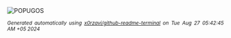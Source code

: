 <div align="justify">
<picture>
    <source media="(prefers-color-scheme: dark)" srcset="https://i.ibb.co/BVPgdWJ/output-gif.gif">
    <source media="(prefers-color-scheme: light)" srcset="https://i.ibb.co/BVPgdWJ/output-gif.gif">
    <img alt="POPUGOS" src="https://i.ibb.co/BVPgdWJ/output-gif.gif">
</picture>

<sub><i>Generated automatically using [x0rzavi/github-readme-terminal](https://github.com/x0rzavi/github-readme-terminal) on Tue Aug 27 05:42:45 AM +05 2024</i></sub>
</div>
